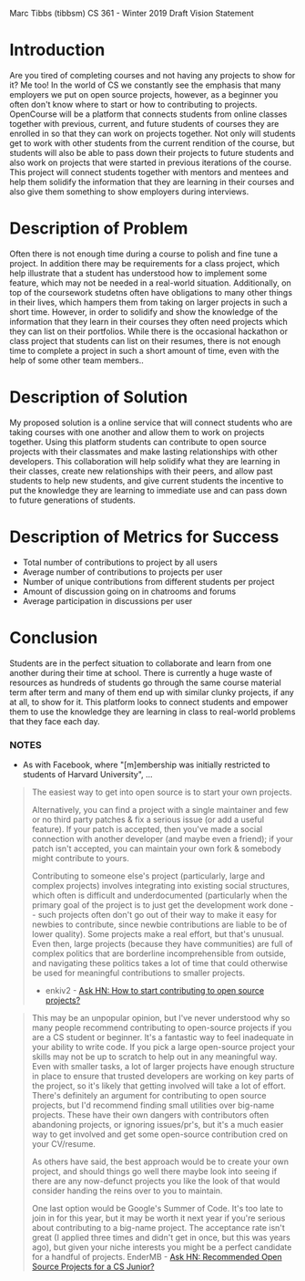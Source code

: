 Marc Tibbs (tibbsm)
CS 361 - Winter 2019
Draft Vision Statement

# Introduction

Are you tired of completing courses and not having any projects to show for it? Me too! In the world of CS we constantly see the emphasis that many employers we put on open source projects, however, as a beginner you often don't know where to start or how to contributing to projects. OpenCourse will be a platform that connects students from online classes together with previous, current, and future students of courses they are enrolled in so that they can work on projects together. Not only will students get to work with other students from the current rendition of the course, but students will also be able to pass down their projects to future students and also work on projects that were started in previous iterations of the course. This project will connect students together with mentors and mentees and help them solidify the information that they are learning in their courses and also give them something to show employers during interviews. 

# Description of Problem

Often there is not enough time during a course to polish and fine tune a project. In addition there may be requirements for a class project, which help illustrate that a student has understood how to implement some feature, which may not be needed in a real-world situation. Additionally, on top of the coursework studetns often have obligations to many other things in their lives, which hampers them from taking on larger projects in such a short time. However, in order to solidify and show the knowledge of the information that they learn in their courses they often need projects which they can list on their portfolios. While there is the occasional hackathon or class project that students can list on their resumes, there is not enough time to complete a project in such a short amount of time, even with the help of some other team members.. 

# Description of Solution

My proposed solution is a online service that will connect students who are taking courses with one another and allow them to work on projects together. Using this platform students can contribute to open source projects with their classmates and make lasting relationships with other developers. This collaboration will help solidify what they are learning in their classes, create new relationships with their peers, and allow past students to help new students, and give current students the incentive to put the knowledge they are learning to immediate use and can pass down to future generations of students. 

# Description of Metrics for Success

- Total number of contributions to project by all users
- Average number of contributions to projects per user
- Number of unique contributions from different students per project
- Amount of discussion going on in chatrooms and forums
- Average participation in discussions per user
 
# Conclusion 

Students are in the perfect situation to collaborate and learn from one another during their time at school. There is currently a huge waste of resources as hundreds of students go through the same course material term after term and many of them end up with similar clunky projects, if any at all, to show for it. This platform looks to connect students and empower them to use the knowledge they are learning in class to real-world problems that they face each day. 


### NOTES

- As with Facebook, where "[m]embership was initially restricted to students of Harvard University", ...

> The easiest way to get into open source is to start your own projects. 
>
> Alternatively, you can find a project with a single maintainer and few or no third party patches & fix a serious issue (or add a useful feature). If your patch is accepted, then you've made a social connection with another developer (and maybe even a friend); if your patch isn't accepted, you can maintain your own fork & somebody might contribute to yours.
>
> Contributing to someone else's project (particularly, large and complex projects) involves integrating into existing social structures, which often is difficult and underdocumented (particularly when the primary goal of the project is to just get the development work done -- such projects often don't go out of their way to make it easy for newbies to contribute, since newbie contributions are liable to be of lower quality). Some projects make a real effort, but that's unusual. Even then, large projects (because they have communities) are full of complex politics that are borderline incomprehensible from outside, and navigating these politics takes a lot of time that could otherwise be used for meaningful contributions to smaller projects.
> - enkiv2 - [Ask HN: How to start contributing to open source projects?](https://news.ycombinator.com/item?id=18325859)

> This may be an unpopular opinion, but I've never understood why so many people recommend contributing to open-source projects if you are a CS student or beginner. It's a fantastic way to feel inadequate in your ability to write code. If you pick a large open-source project your skills may not be up to scratch to help out in any meaningful way. Even with smaller tasks, a lot of larger projects have enough structure in place to ensure that trusted developers are working on key parts of the project, so it's likely that getting involved will take a lot of effort.
There's definitely an argument for contributing to open source projects, but I'd recommend finding small utilities over big-name projects. These have their own dangers with contributors often abandoning projects, or ignoring issues/pr's, but it's a much easier way to get involved and get some open-source contribution cred on your CV/resume.
>
> As others have said, the best approach would be to create your own project, and should things go well there maybe look into seeing if there are any now-defunct projects you like the look of that would consider handing the reins over to you to maintain.
>
> One last option would be Google's Summer of Code. It's too late to join in for this year, but it may be worth it next year if you're serious about contributing to a big-name project. The acceptance rate isn't great (I applied three times and didn't get in once, but this was years ago), but given your niche interests you might be a perfect candidate for a handful of projects.
> EnderMB - [Ask HN: Recommended Open Source Projects for a CS Junior?](https://news.ycombinator.com/item?id=17400582)


